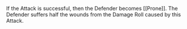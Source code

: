 If the Attack is successful, then the Defender becomes [[Prone]].
The Defender suffers half the wounds from the Damage Roll caused by this Attack.